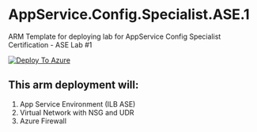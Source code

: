 # AppService.Config.Specialist.ASE.1
ARM Template for deploying lab for AppService Config Specialist Certification - ASE Lab #1

[![Deploy To Azure](https://aka.ms/deploytoazurebutton)](https://portal.azure.com/#create/Microsoft.Template/uri/https%3A%2F%2Fraw.githubusercontent.com%2Famymcel%2FAppService.Config.Specialist.ASE.1%2Fmain%2Fazuredeploy.json)


## This arm deployment will:

1.	App Service Environment (ILB ASE)
2.	Virtual Network with NSG and UDR
3.	Azure Firewall

